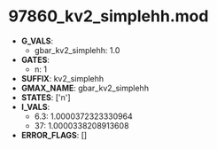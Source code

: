 # 97860_kv2_simplehh.mod

- **G_VALS**:
  - gbar_kv2_simplehh: 1.0
- **GATES**:
  - n: 1
- **SUFFIX**: kv2_simplehh
- **GMAX_NAME**: gbar_kv2_simplehh
- **STATES**: ['n']
- **I_VALS**:
  - 6.3: 1.0000372323330964
  - 37: 1.0000338208913608
- **ERROR_FLAGS**: []
